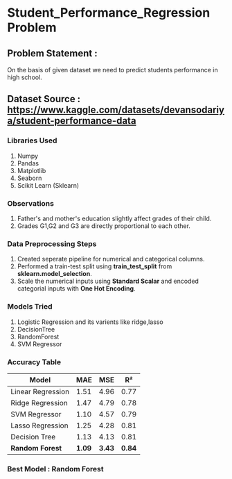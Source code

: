 # Student_Performance_Regression Problem

## Problem Statement :
On the basis of given dataset we need to predict students performance in high school.

## Dataset Source : https://www.kaggle.com/datasets/devansodariya/student-performance-data

### Libraries Used 
1. Numpy
2. Pandas
3. Matplotlib
4. Seaborn
5. Scikit Learn (Sklearn)

### Observations
1. Father's and mother's education slightly affect grades of their child.
2. Grades G1,G2 and G3 are directly proportional to each other.

### Data Preprocessing Steps
1. Created seperate pipeline for numerical and categorical columns.
2. Performed a train-test split using **train_test_split** from **sklearn.model_selection**.
3. Scale the numerical inputs using **Standard Scalar** and encoded categorial inputs with **One Hot Encoding**. 

### Models Tried 
1. Logistic Regression and its varients like ridge,lasso
2. DecisionTree
3. RandomForest
4. SVM Regressor

### Accuracy Table

| Model              | MAE  | MSE   | R²   |
|--------------------|------|-------|------|
| Linear Regression  | 1.51 | 4.96  | 0.77 |
| Ridge Regression   | 1.47 | 4.79  | 0.78 |
| SVM Regressor      | 1.10 | 4.57  | 0.79 |
| Lasso Regression   | 1.25 | 4.28  | 0.81 |
| Decision Tree      | 1.13 | 4.13  | 0.81 |
| **Random Forest**  | **1.09** | **3.43**  | **0.84** |

### Best Model : Random Forest 
